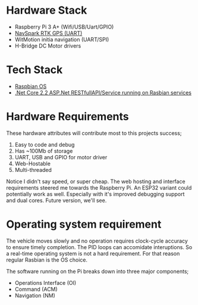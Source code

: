# Hardware Stack
  * Raspberry Pi 3 A+ (Wifi/USB/Uart/GPIO)
  * [NavSpark RTK GPS (UART)](https://www.navspark.com.tw/)
  * WitMotion initia navigation (UART/SPI)
  * H-Bridge DC Motor drivers

# Tech Stack
  * [Raspbian OS](https://www.raspberrypi.org/downloads/raspbian/)
  * [.Net Core 2.2 ASP.Net RESTfullAPI/Service running on Rasbian services](https://blogs.msdn.microsoft.com/david/2017/07/20/setting_up_raspian_and_dotnet_core_2_0_on_a_raspberry_pi/)
  
# Hardware Requirements

These hardware attributes will contribute most to this projects success;

1. Easy to code and debug
1. Has ~100Mb of storage 
1. UART, USB and GPIO for motor driver
1. Web-Hostable
1. Multi-threaded

Notice I didn't say speed, or super cheap.  The web hosting and interface requirements steered me towards the Raspberry Pi.  An ESP32 variant could potentially work as well.  Especially with it's improved debugging support and dual cores.  Future version, we'll see.


# Operating system requirement
  
The vehicle moves slowly and no operation requires clock-cycle accuracy to ensure timely completion.  The PID loops can accomidate interuptions.  So a real-time operating system is not a hard requirement.  For that reason regular Rasbian is the OS choice.

The software running on the Pi breaks down into three major components;

* Operations Interface (OI)
* Command (ACM)
* Navigation (NM)

